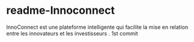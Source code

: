 # readme-Innoconnect
 InnoConnect est une plateforme intelligente qui facilite la mise en relation entre les innovateurs et les investisseurs .
  1st commit
